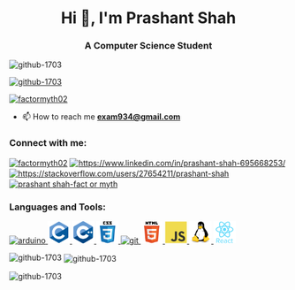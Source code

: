 <h1 align="center">Hi 👋, I'm Prashant Shah</h1>
<h3 align="center">A Computer Science Student</h3>

<p align="left"> <img src="https://komarev.com/ghpvc/?username=github-1703&label=Profile%20views&color=0e75b6&style=flat" alt="github-1703" /> </p>

<p align="left"> <a href="https://github.com/ryo-ma/github-profile-trophy"><img src="https://github-profile-trophy.vercel.app/?username=github-1703" alt="github-1703" /></a> </p>

<p align="left"> <a href="https://twitter.com/factormyth02" target="blank"><img src="https://img.shields.io/twitter/follow/factormyth02?logo=twitter&style=for-the-badge" alt="factormyth02" /></a> </p>

- 📫 How to reach me **exam934@gmail.com**

<h3 align="left">Connect with me:</h3>
<p align="left">
<a href="https://twitter.com/factormyth02" target="blank"><img align="center" src="https://raw.githubusercontent.com/rahuldkjain/github-profile-readme-generator/master/src/images/icons/Social/twitter.svg" alt="factormyth02" height="30" width="40" /></a>
<a href="https://linkedin.com/in/https://www.linkedin.com/in/prashant-shah-695668253/" target="blank"><img align="center" src="https://raw.githubusercontent.com/rahuldkjain/github-profile-readme-generator/master/src/images/icons/Social/linked-in-alt.svg" alt="https://www.linkedin.com/in/prashant-shah-695668253/" height="30" width="40" /></a>
<a href="https://stackoverflow.com/users/https://stackoverflow.com/users/27654211/prashant-shah" target="blank"><img align="center" src="https://raw.githubusercontent.com/rahuldkjain/github-profile-readme-generator/master/src/images/icons/Social/stack-overflow.svg" alt="https://stackoverflow.com/users/27654211/prashant-shah" height="30" width="40" /></a>
<a href="https://www.youtube.com/c/prashant shah-fact or myth" target="blank"><img align="center" src="https://raw.githubusercontent.com/rahuldkjain/github-profile-readme-generator/master/src/images/icons/Social/youtube.svg" alt="prashant shah-fact or myth" height="30" width="40" /></a>
</p>

<h3 align="left">Languages and Tools:</h3>
<p align="left"> <a href="https://www.arduino.cc/" target="_blank" rel="noreferrer"> <img src="https://cdn.worldvectorlogo.com/logos/arduino-1.svg" alt="arduino" width="40" height="40"/> </a> <a href="https://www.cprogramming.com/" target="_blank" rel="noreferrer"> <img src="https://raw.githubusercontent.com/devicons/devicon/master/icons/c/c-original.svg" alt="c" width="40" height="40"/> </a> <a href="https://www.w3schools.com/cpp/" target="_blank" rel="noreferrer"> <img src="https://raw.githubusercontent.com/devicons/devicon/master/icons/cplusplus/cplusplus-original.svg" alt="cplusplus" width="40" height="40"/> </a> <a href="https://www.w3schools.com/css/" target="_blank" rel="noreferrer"> <img src="https://raw.githubusercontent.com/devicons/devicon/master/icons/css3/css3-original-wordmark.svg" alt="css3" width="40" height="40"/> </a> <a href="https://git-scm.com/" target="_blank" rel="noreferrer"> <img src="https://www.vectorlogo.zone/logos/git-scm/git-scm-icon.svg" alt="git" width="40" height="40"/> </a> <a href="https://www.w3.org/html/" target="_blank" rel="noreferrer"> <img src="https://raw.githubusercontent.com/devicons/devicon/master/icons/html5/html5-original-wordmark.svg" alt="html5" width="40" height="40"/> </a> <a href="https://developer.mozilla.org/en-US/docs/Web/JavaScript" target="_blank" rel="noreferrer"> <img src="https://raw.githubusercontent.com/devicons/devicon/master/icons/javascript/javascript-original.svg" alt="javascript" width="40" height="40"/> </a> <a href="https://www.linux.org/" target="_blank" rel="noreferrer"> <img src="https://raw.githubusercontent.com/devicons/devicon/master/icons/linux/linux-original.svg" alt="linux" width="40" height="40"/> </a> <a href="https://reactjs.org/" target="_blank" rel="noreferrer"> <img src="https://raw.githubusercontent.com/devicons/devicon/master/icons/react/react-original-wordmark.svg" alt="react" width="40" height="40"/> </a> </p>

<p><img align="left" src="https://github-readme-stats.vercel.app/api/top-langs?username=github-1703&show_icons=true&locale=en&layout=compact" alt="github-1703" /></p>

<p>&nbsp;<img align="center" src="https://github-readme-stats.vercel.app/api?username=github-1703&show_icons=true&locale=en" alt="github-1703" /></p>

<p><img align="center" src="https://github-readme-streak-stats.herokuapp.com/?user=github-1703&" alt="github-1703" /></p>

